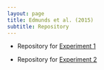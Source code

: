 ```yaml
---
layout: page
title: Edmunds et al. (2015)
subtitle: Repository
---
```


- Repository for [Experiment 1](http://www.willslab.org.uk/exe201201/index.html)

- Repository for [Experiment 2](http://www.willslab.org.uk/ply27/index.html)







